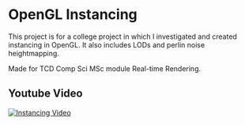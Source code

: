 # OpenGL Instancing

This project is for a college project in which I investigated and created instancing in OpenGL. It also includes LODs and perlin noise heightmapping.

Made for TCD Comp Sci MSc module Real-time Rendering.

## Youtube Video
[![Instancing Video](https://img.youtube.com/vi/bqF9EWO-hWI/0.jpg)](https://www.youtube.com/watch?v=bqF9EWO-hWI)
